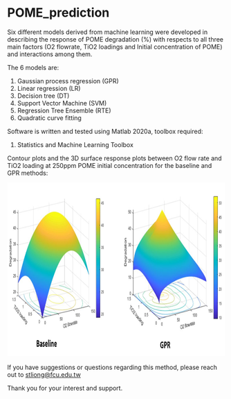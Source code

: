 # POME_prediction

Six different models derived from machine learning were developed in describing the response of POME degradation (%) with respects to all three main factors (O2 flowrate, TiO2 loadings and Initial concentration of POME) and interactions among them. 

The 6 models are:
1) Gaussian process regression (GPR)
2) Linear regression (LR)
3) Decision tree (DT)
4) Support Vector Machine (SVM)
5) Regression Tree Ensemble (RTE)
6) Quadratic curve fitting

Software is written and tested using Matlab 2020a, toolbox required:

1) Statistics and Machine Learning Toolbox

Contour plots and the 3D surface response plots between O2 flow rate and TiO2 loading at 250ppm POME initial concentration for the baseline and GPR methods:

<img src="https://github.com/christy1206/POME_prediction/blob/picture/Capture.JPG" width="1000" height="400"/>


If you have suggestions or questions regarding this method, please reach out to stliong@fcu.edu.tw

Thank you for your interest and support.
